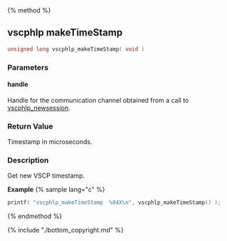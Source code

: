{% method %}
## vscphlp makeTimeStamp


```c
unsigned long vscphlp_makeTimeStamp( void )
```

### Parameters

#### handle
Handle for the communication channel obtained from a call to [vscphlp_newsession](vscphlp_newsession.md).

### Return Value
Timestamp in microseconds.

### Description
Get new VSCP timestamp. 

**Example** {% sample lang="c" %}

```c
printf( "vscphlp_makeTimeStamp  %04X\n", vscphlp_makeTimeStamp() );
```

{% endmethod %}

{% include "./bottom_copyright.md" %}